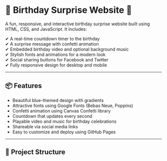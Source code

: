 # 🎂 Birthday Surprise Website 🎉

A fun, responsive, and interactive birthday surprise website built using HTML, CSS, and JavaScript. It includes:

✔ A real-time countdown timer to the birthday  
✔ A surprise message with confetti animation  
✔ Embedded birthday video and optional background music  
✔ Stylish fonts and animations for a modern look  
✔ Social sharing buttons for Facebook and Twitter  
✔ Fully responsive design for desktop and mobile  

---

## 📦 Features

- Beautiful blue-themed design with gradients  
- Attractive fonts using Google Fonts (Bebas Neue, Poppins)  
- Confetti animation using Canvas Confetti library  
- Countdown that updates every second  
- Playable video and music for birthday celebrations  
- Shareable via social media links  
- Easy to customize and deploy using GitHub Pages

---

## 📂 Project Structure

